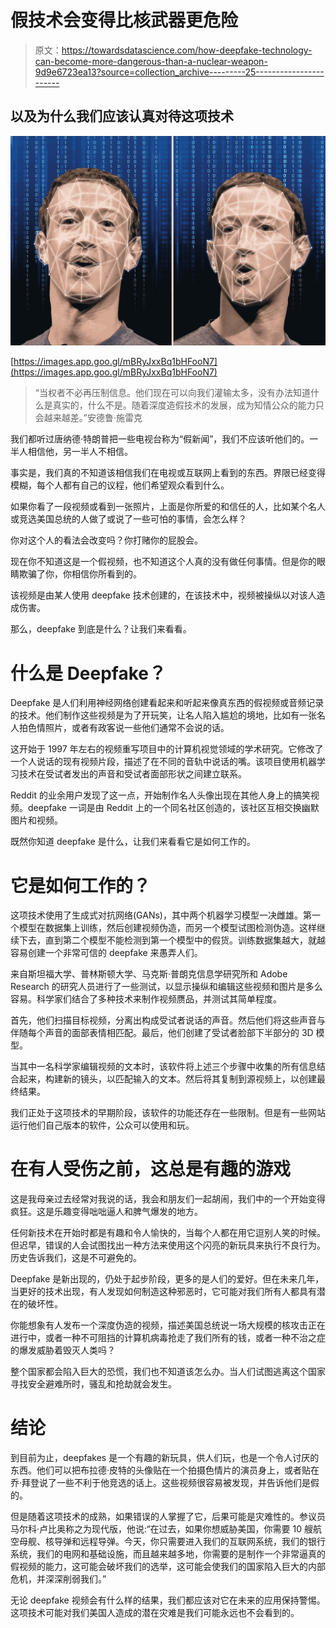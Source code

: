 # 假技术会变得比核武器更危险

> 原文：<https://towardsdatascience.com/how-deepfake-technology-can-become-more-dangerous-than-a-nuclear-weapon-9d9e6723ea13?source=collection_archive---------25----------------------->

## 以及为什么我们应该认真对待这项技术

![](img/075a29773dcad300f1c1d116efc8b3f3.png)

[https://images.app.goo.gl/mBRyJxxBq1bHFooN7](https://images.app.goo.gl/mBRyJxxBq1bHFooN7)

> “当权者不必再压制信息。他们现在可以向我们灌输太多，没有办法知道什么是真实的，什么不是。随着深度造假技术的发展，成为知情公众的能力只会越来越差。”安德鲁·施雷克

我们都听过唐纳德·特朗普把一些电视台称为“假新闻”，我们不应该听他们的。一半人相信他，另一半人不相信。

事实是，我们真的不知道该相信我们在电视或互联网上看到的东西。界限已经变得模糊，每个人都有自己的议程，他们希望观众看到什么。

如果你看了一段视频或看到一张照片，上面是你所爱的和信任的人，比如某个名人或竞选美国总统的人做了或说了一些可怕的事情，会怎么样？

你对这个人的看法会改变吗？你打赌你的屁股会。

现在你不知道这是一个假视频，也不知道这个人真的没有做任何事情。但是你的眼睛欺骗了你，你相信你所看到的。

该视频是由某人使用 deepfake 技术创建的，在该技术中，视频被操纵以对该人造成伤害。

那么，deepfake 到底是什么？让我们来看看。

# 什么是 Deepfake？

Deepfake 是人们利用神经网络创建看起来和听起来像真东西的假视频或音频记录的技术。他们制作这些视频是为了开玩笑，让名人陷入尴尬的境地，比如有一张名人拍色情照片，或者有政客说一些他们通常不会说的话。

这开始于 1997 年左右的视频重写项目中的计算机视觉领域的学术研究。它修改了一个人说话的现有视频片段，描述了在不同的音轨中说话的嘴。该项目使用机器学习技术在受试者发出的声音和受试者面部形状之间建立联系。

Reddit 的业余用户发现了这一点，开始制作名人头像出现在其他人身上的搞笑视频。deepfake 一词是由 Reddit 上的一个同名社区创造的，该社区互相交换幽默图片和视频。

既然你知道 deepfake 是什么，让我们来看看它是如何工作的。

# 它是如何工作的？

这项技术使用了生成式对抗网络(GANs)，其中两个机器学习模型一决雌雄。第一个模型在数据集上训练，然后创建视频伪造，而另一个模型试图检测伪造。这样继续下去，直到第二个模型不能检测到第一个模型中的假货。训练数据集越大，就越容易创建一个非常可信的 deepfake 来愚弄人们。

来自斯坦福大学、普林斯顿大学、马克斯·普朗克信息学研究所和 Adobe Research 的研究人员进行了一些测试，以显示操纵和编辑这些视频和图片是多么容易。科学家们结合了多种技术来制作视频赝品，并测试其简单程度。

首先，他们扫描目标视频，分离出构成受试者说话的声音。然后他们将这些声音与伴随每个声音的面部表情相匹配。最后，他们创建了受试者脸部下半部分的 3D 模型。

当其中一名科学家编辑视频的文本时，该软件将上述三个步骤中收集的所有信息结合起来，构建新的镜头，以匹配输入的文本。然后将其复制到源视频上，以创建最终结果。

我们正处于这项技术的早期阶段，该软件的功能还存在一些限制。但是有一些网站运行他们自己版本的软件，公众可以使用和玩。

# 在有人受伤之前，这总是有趣的游戏

这是我母亲过去经常对我说的话，我会和朋友们一起胡闹，我们中的一个开始变得疯狂。这是乐趣变得咄咄逼人和脾气爆发的地方。

任何新技术在开始时都是有趣和令人愉快的，当每个人都在用它逗别人笑的时候。但迟早，错误的人会试图找出一种方法来使用这个闪亮的新玩具来执行不良行为。历史告诉我们，这是不可避免的。

Deepfake 是新出现的，仍处于起步阶段，更多的是人们的爱好。但在未来几年，当更好的技术出现，有人发现如何制造这种邪恶时，它可能对我们所有人都具有潜在的破坏性。

你能想象有人发布一个深度伪造的视频，描述美国总统说一场大规模的核攻击正在进行中，或者一种不可阻挡的计算机病毒抢走了我们所有的钱，或者一种不治之症的爆发威胁着毁灭人类吗？

整个国家都会陷入巨大的恐慌，我们也不知道该怎么办。当人们试图逃离这个国家寻找安全避难所时，骚乱和抢劫就会发生。

# 结论

到目前为止，deepfakes 是一个有趣的新玩具，供人们玩，也是一个令人讨厌的东西。他们可以把布拉德·皮特的头像贴在一个拍摄色情片的演员身上，或者贴在乔·拜登说了一些不利于他竞选的话上。这些视频很容易被发现，并告诉他们是假的。

但是随着这项技术的成熟，如果错误的人掌握了它，后果可能是灾难性的。参议员马尔科·卢比奥称之为现代版，他说:“在过去，如果你想威胁美国，你需要 10 艘航空母舰、核导弹和远程导弹。今天，你只需要进入我们的互联网系统，我们的银行系统，我们的电网和基础设施，而且越来越多地，你需要的是制作一个非常逼真的假视频的能力，这可能会破坏我们的选举，这可能会使我们的国家陷入巨大的内部危机，并深深削弱我们。”

无论 deepfake 视频会有什么样的结果，我们都应该对它在未来的应用保持警惕。这项技术可能对我们美国人造成的潜在灾难是我们可能永远也不会看到的。